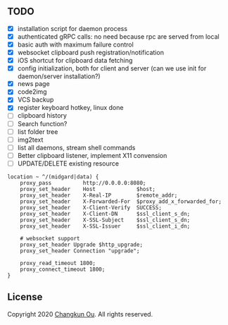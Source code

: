 
## TODO

- [x] installation script for daemon process
- [x] authenticated gRPC calls: no need because rpc are served from local
- [x] basic auth with maximum failure control
- [x] websocket clipboard push registration/notification
- [x] iOS shortcut for clipboard data fetching
- [x] config initialization, both for client and server (can we use init for daemon/server installation?)
- [x] news page
- [x] code2img
- [x] VCS backup
- [x] register keyboard hotkey, linux done
- [ ] clipboard history
- [ ] Search function?
- [ ] list folder tree
- [ ] img2text
- [ ] list all daemons, stream shell commands
- [ ] Better clipboard listener, implement X11 convension
- [ ] UPDATE/DELETE existing resource

```
location ~ ^/(midgard|data) {
    proxy_pass          http://0.0.0.0:8080;
    proxy_set_header    Host             $host;
    proxy_set_header    X-Real-IP        $remote_addr;
    proxy_set_header    X-Forwarded-For  $proxy_add_x_forwarded_for;
    proxy_set_header    X-Client-Verify  SUCCESS;
    proxy_set_header    X-Client-DN      $ssl_client_s_dn;
    proxy_set_header    X-SSL-Subject    $ssl_client_s_dn;
    proxy_set_header    X-SSL-Issuer     $ssl_client_i_dn;

    # websocket support
    proxy_set_header Upgrade $http_upgrade;
    proxy_set_header Connection "upgrade";

    proxy_read_timeout 1800;
    proxy_connect_timeout 1800;
}
```

## License

Copyright 2020 [Changkun Ou](https://changkun.de). All rights reserved.